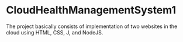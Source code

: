 # CloudHealthManagementSystem1
The project basically consists of implementation of two websites in the cloud using HTML, CSS, J, and NodeJS. 
